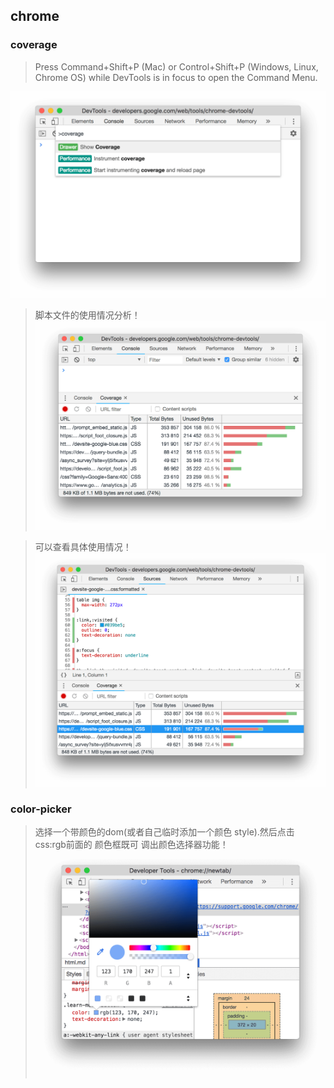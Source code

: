 ## chrome



### coverage
> Press Command+Shift+P (Mac) or Control+Shift+P (Windows, Linux, Chrome OS) while DevTools is in focus to open the Command Menu.

![command-menu.png](command-menu.png)

> 脚本文件的使用情况分析！
![coverage-overview.png](coverage-overview.png)

> 可以查看具体使用情况！
![coverage-detail.png](coverage-detail.png)



### color-picker
> 选择一个带颜色的dom(或者自己临时添加一个颜色 style).然后点击 css:rgb前面的 颜色框既可 调出颜色选择器功能！
![color-picker.png](color-picker.png)